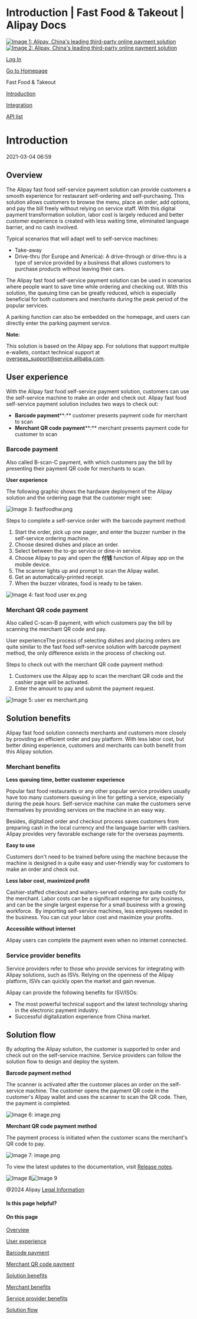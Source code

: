 Introduction | Fast Food & Takeout | Alipay Docs
===============
                        

[![Image 1: Alipay, China's leading third-party online payment solution](https://ac.alipay.com/storage/2024/3/26/d66c43c0-440d-4c97-9976-f2028a2c8c5e.svg)![Image 2: Alipay, China's leading third-party online payment solution](https://ac.alipay.com/storage/2024/3/26/a48bd336-aea0-4f16-bf83-616eacbb4434.svg)](/docs/)

[Log In](https://global.alipay.com/ilogin/account_login.htm?goto=https%3A%2F%2Fglobal.alipay.com%2Fdocs%2Fac%2Ffastfood%2Ffastfoodintroduction)

[Go to Homepage](../../)

Fast Food & Takeout

[Introduction](/docs/ac/fastfood/fastfoodintroduction)

[Integration](/docs/ac/fastfood/fastfoodintegration)

[API list](/docs/ac/fastfood/fastfoodapi)

Introduction
============

2021-03-04 06:59

Overview
--------

The Alipay fast food self-service payment solution can provide customers a smooth experience for restaurant self-ordering and self-purchasing. This solution allows customers to browse the menu, place an order, add options, and pay the bill freely without relying on service staff. With this digital payment transformation solution, labor cost is largely reduced and better customer experience is created with less waiting time, eliminated language barrier, and no cash involved.

Typical scenarios that will adapt well to self-service machines:

*   Take-away
*   Drive-thru (for Europe and America): A drive-through or drive-thru is a type of service provided by a business that allows customers to purchase products without leaving their cars.

The Alipay fast food self-service payment solution can be used in scenarios where people want to save time while ordering and checking out. With this solution, the queuing time can be greatly reduced, which is especially beneficial for both customers and merchants during the peak period of the popular services.

A parking function can also be embedded on the homepage, and users can directly enter the parking payment service.

**Note:**

This solution is based on the Alipay app. For solutions that support multiple e-wallets, contact technical support at [overseas\_support@service.alibaba.com](mailto:%20overseas_support@service.alibaba.com).

User experience
---------------

With the Alipay fast food self-service payment solution, customers can use the self-service machine to make an order and check out. Alipay fast food self-service payment solution includes two ways to check out:

*   **Barcode payment****:** customer presents payment code for merchant to scan
*   **Merchant QR code payment****:** merchant presents payment code for customer to scan

### **Barcode payment**

Also called B-scan-C payment, with which customers pay the bill by presenting their payment QR code for merchants to scan.

**User experience**

The following graphic shows the hardware deployment of the Alipay solution and the ordering page that the customer might see:

![Image 3: fastfoodhw.png](https://cdn.nlark.com/yuque/0/2020/png/561635/1587544236439-8251742c-7c29-426b-aab4-887175f2c30e.png)

Steps to complete a self-service order with the barcode payment method:

1.  Start the order, pick up one pager, and enter the buzzer number in the self-service ordering machine.
2.  Choose desired dishes and place an order.
3.  Select between the to-go service or dine-in service.
4.  Choose Alipay to pay and open the **付钱** function of Alipay app on the mobile device.
5.  The scanner lights up and prompt to scan the Alipay wallet.
6.  Get an automatically-printed receipt.
7.  When the buzzer vibrates, food is ready to be taken.

![Image 4: fast food user ex.png](https://cdn.nlark.com/yuque/0/2020/png/561635/1587544236742-ec4e5062-c9ea-412c-b8ae-349f3ade9cb6.png)

### **Merchant QR code payment**

Also called C-scan-B payment, with which customers pay the bill by scanning the merchant QR code and pay.

User experienceThe process of selecting dishes and placing orders are quite similar to the fast food self-service solution with barcode payment method, the only difference exists in the process of checking out.

Steps to check out with the merchant QR code payment method:

1.  Customers use the Alipay app to scan the merchant QR code and the cashier page will be activated.
2.  Enter the amount to pay and submit the payment request.

![Image 5: user ex merchant.png](https://cdn.nlark.com/yuque/0/2020/png/561635/1587544236870-a10a98f9-0c05-40a2-94dd-a3e5b866b9ac.png)

Solution benefits
-----------------

Alipay fast food solution connects merchants and customers more closely by providing an efficient order and pay platform. With less labor cost, but better dining experience, customers and merchants can both benefit from this Alipay solution.

### Merchant benefits

**Less queuing time, better customer experience**

Popular fast food restaurants or any other popular service providers usually have too many customers queuing in line for getting a service, especially during the peak hours. Self-service machine can make the customers serve themselves by providing services on the machine in an easy way.

Besides, digitalized order and checkout process saves customers from preparing cash in the local currency and the language barrier with cashiers. Alipay provides very favorable exchange rate for the overseas payments.

**Easy to use**

Customers don't need to be trained before using the machine because the machine is designed in a quite easy and user-friendly way for customers to make an order and check out.

**Less labor cost, maximized profit**

Cashier\-staffed checkout and waiters-served ordering are quite costly for the merchant. Labor costs can be a significant expense for any business, and can be the single largest expense for a small business with a growing workforce.  By importing self-service machines, less employees needed in the business. You can cut your labor cost and maximize your profits.

**Accessible without internet**

Alipay users can complete the payment even when no internet connected.

### Service provider benefits

Service providers refer to those who provide services for integrating with Alipay solutions, such as ISVs. Relying on the openness of the Alipay platform, ISVs can quickly open the market and gain revenue.

Alipay can provide the following benefits for ISV/ISOs:

*   The most powerful technical support and the latest technology sharing in the electronic payment industry.
*   Successful digitalization experience from China market.

Solution flow
-------------

By adopting the Alipay solution, the customer is supported to order and check out on the self-service machine. Service providers can follow the solution flow to design and deploy the system.

**Barcode payment method**

The scanner is activated after the customer places an order on the self-service machine. The customer opens the payment QR code in the customer's Alipay wallet and uses the scanner to scan the QR code. Then, the payment is completed.

![Image 6: image.png](https://cdn.nlark.com/yuque/0/2020/png/561635/1587544236945-a3a342b0-f24d-4145-8378-5031a58932e8.png)

**Merchant QR code payment method**

The payment process is initiated when the customer scans the merchant's QR code to pay.

![Image 7: image.png](https://cdn.nlark.com/yuque/0/2020/png/561635/1587544237031-056e4957-4139-4768-b68d-992532593d59.png)

To view the latest updates to the documentation, visit [Release notes](https://global.alipay.com/docs/releasenotes).

![Image 8](https://ac.alipay.com/storage/2021/5/20/19b2c126-9442-4f16-8f20-e539b1db482a.png)![Image 9](https://ac.alipay.com/storage/2021/5/20/e9f3f154-dbf0-455f-89f0-b3d4e0c14481.png)

@2024 Alipay [Legal Information](https://global.alipay.com/docs/ac/platform/membership)

#### Is this page helpful?

#### On this page

[Overview](#ybcE4 "Overview")

[User experience](#3fda4231 "User experience")

[Barcode payment](#x7N8M "Barcode payment")

[Merchant QR code payment](#uX0Dw "Merchant QR code payment")

[Solution benefits](#836e469e "Solution benefits")

[Merchant benefits](#26888d97 "Merchant benefits")

[Service provider benefits](#d71957fd "Service provider benefits")

[Solution flow](#bbc3140d "Solution flow")